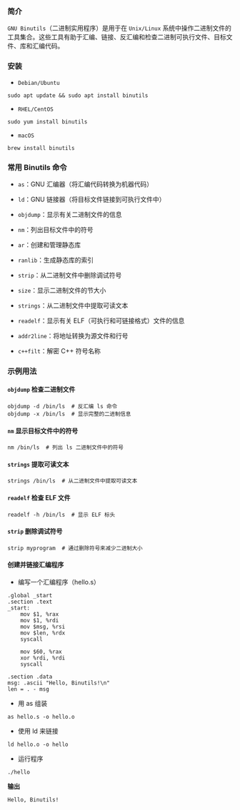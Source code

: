 ### 简介

`GNU Binutils`（二进制实用程序）是用于在 `Unix/Linux` 系统中操作二进制文件的工具集合。这些工具有助于汇编、链接、反汇编和检查二进制可执行文件、目标文件、库和汇编代码。

### 安装

* `Debian/Ubuntu`

```shell
sudo apt update && sudo apt install binutils
```

* `RHEL/CentOS`

```shell
sudo yum install binutils
```

* `macOS`

```shell
brew install binutils
```

### 常用 Binutils 命令

* `as`：GNU 汇编器（将汇编代码转换为机器代码）

* `ld`：GNU 链接器（将目标文件链接到可执行文件中）

* `objdump`：显示有关二进制文件的信息

* `nm`：列出目标文件中的符号

* `ar`：创建和管理静态库

* `ranlib`：生成静态库的索引

* `strip`：从二进制文件中删除调试符号	

* `size`：显示二进制文件的节大小

* `strings`：从二进制文件中提取可读文本

* `readelf`：显示有关 ELF（可执行和可链接格式）文件的信息

* `addr2line`：将地址转换为源文件和行号

* `c++filt`：解密 C++ 符号名称

### 示例用法

#### `objdump` 检查二进制文件

```shell
objdump -d /bin/ls  # 反汇编 ls 命令
objdump -x /bin/ls  # 显示完整的二进制信息
```

#### `nm` 显示目标文件中的符号

```shell
nm /bin/ls  # 列出 ls 二进制文件中的符号
```

#### `strings` 提取可读文本

```shell
strings /bin/ls  # 从二进制文件中提取可读文本
```

#### `readelf` 检查 ELF 文件

```shell
readelf -h /bin/ls  # 显示 ELF 标头
```

#### `strip` 删除调试符号

```shell
strip myprogram  # 通过删除符号来减少二进制大小
```

#### 创建并链接汇编程序

* 编写一个汇编程序（hello.s）

```shell
.global _start
.section .text
_start:
    mov $1, %rax
    mov $1, %rdi
    mov $msg, %rsi
    mov $len, %rdx
    syscall

    mov $60, %rax
    xor %rdi, %rdi
    syscall

.section .data
msg: .ascii "Hello, Binutils!\n"
len = . - msg
```

* 用 as 组装

```shell
as hello.s -o hello.o
```

* 使用 ld 来链接

```shell
ld hello.o -o hello
```

* 运行程序

```shell
./hello
```

**输出**

```shell
Hello, Binutils!
```